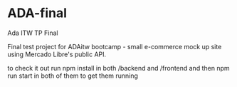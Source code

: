 # ADA-final
Ada ITW TP Final

Final test project for ADAitw bootcamp - small e-commerce mock up site using Mercado Libre's public API.

to check it out run npm install in both /backend and /frontend and then npm run start in both of them to get them running
